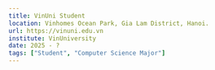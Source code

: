 ```yaml
---
title: VinUni Student
location: Vinhomes Ocean Park, Gia Lam District, Hanoi.
url: https://vinuni.edu.vn
institute: VinUniversity
date: 2025 - ?
tags: ["Student", "Computer Science Major"]
---
```

